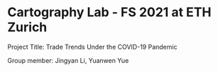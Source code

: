 # Cartography Lab - FS 2021 at ETH Zurich

Project Title: Trade Trends Under the COVID-19 Pandemic

Group member: Jingyan Li, Yuanwen Yue
